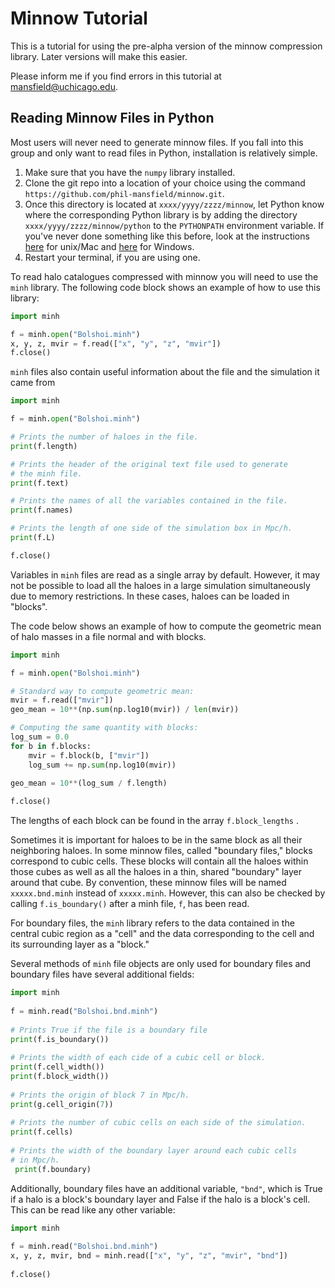 # Minnow Tutorial

This is a tutorial for using the pre-alpha version of the minnow compression library. Later versions will make this easier.

Please inform me if you find errors in this tutorial at mansfield@uchicago.edu.

## Reading Minnow Files in Python

Most users will never need to generate minnow files. If you fall into this group and only want to read files in Python, installation is relatively simple.

1. Make sure that you have the `numpy` library installed.
2. Clone the git repo into a location of your choice using the command `https://github.com/phil-mansfield/minnow.git`.
3. Once this directory is located at `xxxx/yyyy/zzzz/minnow`, let Python know where the corresponding Python library is by adding the directory `xxxx/yyyy/zzzz/minnow/python` to the `PYTHONPATH` environment variable. If you've never done something like this before, look at the instructions [here](https://stackoverflow.com/questions/3402168/permanently-add-a-directory-to-pythonpath) for unix/Mac and [here](http://net-informations.com/python/intro/path.htm) for Windows.
4. Restart your terminal, if you are using one.

To read halo catalogues compressed with minnow you will need to use the `minh` library.  The following code block shows an example of how to use this library:
```python
import minh

f = minh.open("Bolshoi.minh")
x, y, z, mvir = f.read(["x", "y", "z", "mvir"])
f.close()
```
`minh` files also contain useful information about the file and the simulation it came from
```python
import minh

f = minh.open("Bolshoi.minh")

# Prints the number of haloes in the file.
print(f.length)

# Prints the header of the original text file used to generate
# the minh file.
print(f.text) 

# Prints the names of all the variables contained in the file.
print(f.names)

# Prints the length of one side of the simulation box in Mpc/h.
print(f.L)

f.close()
```

Variables in `minh` files are read as a single array by default. However, it may not be possible to load all the haloes in a large simulation simultaneously due to memory restrictions. In these cases, haloes can be loaded in "blocks". 

The code below shows an example of how to compute the geometric mean of halo masses in a file normal and with blocks.
```python
import minh

f = minh.open("Bolshoi.minh")

# Standard way to compute geometric mean:
mvir = f.read(["mvir"])
geo_mean = 10**(np.sum(np.log10(mvir)) / len(mvir))

# Computing the same quantity with blocks:
log_sum = 0.0
for b in f.blocks:
    mvir = f.block(b, ["mvir"])
    log_sum += np.sum(np.log10(mvir))

geo_mean = 10**(log_sum / f.length)
        
f.close()
```
       
The lengths of each block can be found in the array `f.block_lengths` .
        
Sometimes it is important for haloes to be in the same block as all their neighboring haloes. In some minnow files, called "boundary files,"  blocks correspond to cubic cells. These blocks will contain all the haloes within those cubes as well as all the haloes in a thin, shared "boundary" layer around that cube. By convention, these minnow files will be named `xxxxx.bnd.minh` instead of `xxxxx.minh`. However, this can also be checked by calling `f.is_boundary()` after a minh file, `f`, has been read.
        
For boundary files, the `minh` library refers to the data contained in the central cubic region as a "cell" and the data corresponding to the cell and its surrounding layer as a "block."
        
Several methods of `minh` file objects are only used for boundary files and boundary files have several additional fields:
```python
import minh
        
f = minh.read("Bolshoi.bnd.minh")
        
# Prints True if the file is a boundary file
print(f.is_boundary())
        
# Prints the width of each cide of a cubic cell or block.
print(f.cell_width())
print(f.block_width())
        
# Prints the origin of block 7 in Mpc/h.
print(g.cell_origin(7))
        
# Prints the number of cubic cells on each side of the simulation.
print(f.cells)
        
# Prints the width of the boundary layer around each cubic cells
# in Mpc/h.
 print(f.boundary)
```
        
Additionally, boundary files have an additional variable, `"bnd"`, which is True if a halo is a block's boundary layer and False if the halo is a block's cell. This can be read like any other variable:
        
```python
import minh 
        
f = minh.read("Bolshoi.bnd.minh")
x, y, z, mvir, bnd = minh.read(["x", "y", "z", "mvir", "bnd"])
        
f.close()
```
